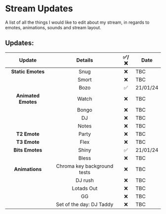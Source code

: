 # Stream Updates
A list of all the things I would like to edit about my stream, in regards to emotes, animations, sounds and stream layout.
<br>
## Updates:
| **Update** | **Details** | **✅/❌** | **Date** |
|:-:|:-:|:-:|-|
| **Static Emotes** | Snug | ❌ | TBC |
| | Smort | ❌ | TBC |
| | Bozo | ✅ | 21/01/24 |
| **Animated Emotes** | Watch | ❌ | TBC |
| | Bongo | ❌ | TBC |
| | DJ | ❌ | TBC |
| | Notes | ❌ | TBC |
| **T2 Emote** | Party | ❌ | TBC |
| **T3 Emote** | Flex | ❌ | TBC |
| **Bits Emotes** | Shiny | ✅ | 21/01/24 |
| | Bless | ❌ | TBC |
| **Animations** | Chroma key background tests | ❌ | TBC |
| | DJ rush | ❌ | TBC |
| | Lotads Out | ❌ | TBC |
| | GG | ❌ | TBC |
| | Set of the day: DJ Taddy | ❌ | TBC |
